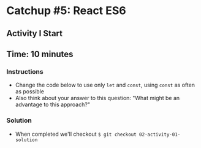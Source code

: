 # Catchup #5: React ES6
## Activity I Start
## Time: 10 minutes
### Instructions
* Change the code below to use only `let` and `const`, using `const` as often as possible
* Also think about your answer to this question: "What might be an advantage to this approach?"

### Solution
* When completed we'll checkout `$ git checkout 02-activity-01-solution`

